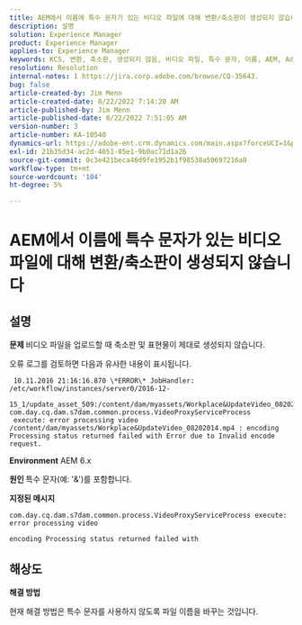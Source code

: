```yaml
---
title: AEM에서 이름에 특수 문자가 있는 비디오 파일에 대해 변환/축소판이 생성되지 않습니다
description: 설명
solution: Experience Manager
product: Experience Manager
applies-to: Experience Manager
keywords: KCS, 변환, 축소판, 생성되지 않음, 비디오 파일, 특수 문자, 이름, AEM, Adobe Experience Manager
resolution: Resolution
internal-notes: 1 https://jira.corp.adobe.com/browse/CQ-35643.
bug: false
article-created-by: Jim Menn
article-created-date: 8/22/2022 7:14:20 AM
article-published-by: Jim Menn
article-published-date: 8/22/2022 7:51:05 AM
version-number: 3
article-number: KA-10540
dynamics-url: https://adobe-ent.crm.dynamics.com/main.aspx?forceUCI=1&pagetype=entityrecord&etn=knowledgearticle&id=75806a09-ea21-ed11-b83e-0022480866ad
exl-id: 21b35d34-ac2d-4651-85e1-9b0ac71d1a26
source-git-commit: 0c3e421beca46d9fe1952b1f98538a50697216a0
workflow-type: tm+mt
source-wordcount: '104'
ht-degree: 5%

---
```


# AEM에서 이름에 특수 문자가 있는 비디오 파일에 대해 변환/축소판이 생성되지 않습니다

## 설명


<b>문제 </b>
비디오 파일을 업로드할 때 축소판 및 표현물이 제대로 생성되지 않습니다.

오류 로그를 검토하면 다음과 유사한 내용이 표시됩니다.

```
 10.11.2016 21:16:16.870 \*ERROR\* JobHandler: /etc/workflow/instances/server0/2016-12-
 15_1/update_asset_509:/content/dam/myassets/Workplace&UpdateVideo_08202014.mp4/jcr:content/renditions/original com.day.cq.dam.s7dam.common.process.VideoProxyServiceProcess 
 execute: error processing video /content/dam/myassets/Workplace&UpdateVideo_08202014.mp4 : encoding Processing status returned failed with Error due to Invalid encode request. 
```

<b>Environment</b>
AEM 6.x

<b>원인 </b>
특수 문자(예: &#39;&amp;&#39;)를 포함합니다.
 

<b>지정된 메시지</b>


```
com.day.cq.dam.s7dam.common.process.VideoProxyServiceProcess execute: error processing video

encoding Processing status returned failed with
```



## 해상도


<b>해결 방법</b>

현재 해결 방법은 특수 문자를 사용하지 않도록 파일 이름을 바꾸는 것입니다.
